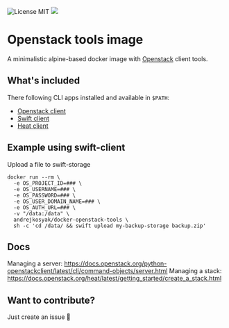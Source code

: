 ![License MIT](https://img.shields.io/badge/license-MIT-blue.svg) [![](https://img.shields.io/docker/pulls/andrejkosyak/docker-openstack-tools.svg)](https://hub.docker.com/r/andrejkosyak/docker-openstack-tools 'DockerHub') 

# Openstack tools image

A minimalistic alpine-based docker image with [Openstack](https://www.openstack.org/) client tools.

## What's included

There following CLI apps installed and available in `$PATH`:

* [Openstack client](https://github.com/openstack/python-openstackclient)
* [Swift client](https://github.com/openstack/python-swiftclient)
* [Heat client](https://github.com/openstack/python-heatclient)

## Example using swift-client

Upload a file to swift-storage

```
docker run --rm \
  -e OS_PROJECT_ID=### \
  -e OS_USERNAME=### \
  -e OS_PASSWORD=### \
  -e OS_USER_DOMAIN_NAME=### \
  -e OS_AUTH_URL=### \
  -v "/data:/data" \
  andrejkosyak/docker-openstack-tools \
  sh -c 'cd /data/ && swift upload my-backup-storage backup.zip'
```

## Docs

Managing a server:
https://docs.openstack.org/python-openstackclient/latest/cli/command-objects/server.html
Managing a stack:
https://docs.openstack.org/heat/latest/getting_started/create_a_stack.html

## Want to contribute?

Just create an issue :tada: